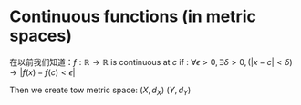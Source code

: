 
# Continuous functions (in metric spaces)

在以前我们知道：$f:\mathbb{R} \rightarrow \mathbb{R}$ is continuous at $c$ if : $\forall \epsilon >0, \exists \delta > 0,(|x-c|<\delta) \rightarrow |f(x)-f(c)<\epsilon|$ 

Then we create tow metric space: $(X,d_{X})\text{ }(Y,d_{Y})$
